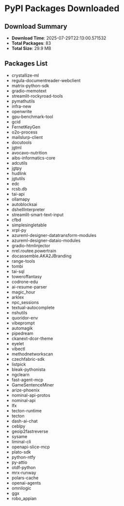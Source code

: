 # PyPI Packages Downloaded

## Download Summary
- **Download Time**: 2025-07-29T22:13:00.571532
- **Total Packages**: 83
- **Total Size**: 29.9 MB

## Packages List
- crystallize-ml
- regula-documentreader-webclient
- matrix-python-sdk
- gradio-memotext
- streamlit-rockyroad-tools
- pymathutils
- infra-new
- openwrite
- gpu-benchmark-tool
- gcid
- FernetKeyGen
- o2o-process
- mailslurp-client
- docutools
- jgtml
- avocavo-nutrition
- aibs-informatics-core
- adcutils
- jgtpy
- hudlink
- jgtutils
- edc
- rcsb.db
- tai-api
- ollamapy
- autoblocksai
- dshellInterpreter
- streamlit-smart-text-input
- cfbd
- simplesingletable
- xrpl-py
- azureml-designer-datatransform-modules
- azureml-designer-dataio-modules
- gradio-htmlinjector
- nrel.routee.powertrain
- docassemble.AKA2JBranding
- range-tools
- tombi
- tai-sql
- toweroffantasy
- codrone-edu
- ai-resume-parser
- magic_hour
- arklex
- npc_sessions
- textual-autocomplete
- nshutils
- quoridor-env
- vibeprompt
- automagik
- pipedream
- ckanext-dcor-theme
- eyelet
- vibectl
- methodnetworkscan
- czechfabric-sdk
- listpick
- bleak-pythonista
- ngclearn
- fast-agent-mcp
- GameSentenceMiner
- arize-phoenix
- nominal-api-protos
- nominal-api
- lfx
- tecton-runtime
- tecton
- dash-ai-chat
- ceblpy
- geoip2fastreverse
- sysame
- liminal-cli
- openapi-slice-mcp
- plato-sdk
- python-ntfy
- py-attio
- otdf-python
- mrx-runway
- polars-cache
- openai-agents
- omnilogic
- ggx
- robo_appian
